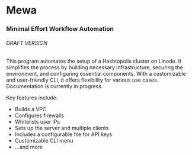 # Mewa

### Minimal Effort Workflow Automation

###### *DRAFT VERSION*

This program automates the setup of a Hashtopolis cluster on Linode. It simplifies the process by building necessary infrastructure, securing the environment, and configuring essential components. With a customizable and user-friendly CLI, it offers flexibility for various use cases. Documentation is currently in progress.

Key features include:
- Builds a VPC
- Configures firewalls
- Whitelists user IPs
- Sets up the server and multiple clients
- Includes a configurable file for API keys
- Customizable CLI menu
- ...and more







